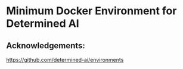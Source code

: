 # Minimum Docker Environment for Determined AI

## Acknowledgements:

https://github.com/determined-ai/environments